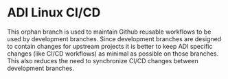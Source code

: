 # ADI Linux CI/CD

This orphan branch is used to maintain Github reusable workflows to be used by
development branches. Since development branches are designed to contain
changes for upstream projects it is better to keep ADI specific changes (like
CI/CD workflows) as minimal as possible on those branches. This also reduces
the need to synchronize CI/CD changes between development branches.
